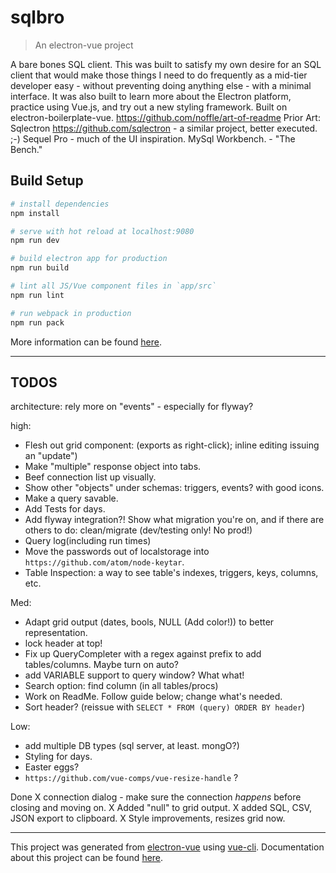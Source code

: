 # sqlbro

> An electron-vue project

A bare bones SQL client.
This was built to satisfy my own desire for an SQL client that would make those things I need to do frequently as a mid-tier developer easy - without preventing doing anything else - with a minimal interface. It was also built to learn more about the Electron platform, practice using Vue.js, and try out a new styling framework.
Built on electron-boilerplate-vue.
https://github.com/noffle/art-of-readme
Prior Art: Sqlectron https://github.com/sqlectron - a similar project, better executed. ;-) Sequel Pro - much of the UI inspiration. MySql Workbench. - "The Bench."


## Build Setup

``` bash
# install dependencies
npm install

# serve with hot reload at localhost:9080
npm run dev

# build electron app for production
npm run build

# lint all JS/Vue component files in `app/src`
npm run lint

# run webpack in production
npm run pack
```
More information can be found [here](https://simulatedgreg.gitbooks.io/electron-vue/content/docs/npm_scripts.html).

---


## TODOS

architecture: rely more on "events" - especially for flyway?

high:
* Flesh out grid component: (exports as right-click); inline editing issuing an "update")
* Make "multiple" response object into tabs.
* Beef connection list up visually.
* Show other "objects" under schemas:  triggers, events? with good icons.
* Make a query savable.
* Add Tests for days.
* Add flyway integration?! Show what migration you're on, and if there are others to do: clean/migrate (dev/testing only! No prod!)
* Query log(including run times)
* Move the passwords out of localstorage into `https://github.com/atom/node-keytar`.
* Table Inspection: a way to see table's indexes, triggers, keys, columns, etc.

Med:
* Adapt grid output (dates, bools, NULL (Add color!)) to better representation.
* lock header at top!
* Fix up QueryCompleter with a regex against prefix to add tables/columns. Maybe turn on auto?
* add VARIABLE support to query window? What what!
* Search option: find column (in all tables/procs)
* Work on ReadMe. Follow guide below; change what's needed.
* Sort header? (reissue with `SELECT * FROM (query) ORDER BY header`)

Low:
* add multiple DB types (sql server, at least. mongO?)
* Styling for days.
* Easter eggs?
* `https://github.com/vue-comps/vue-resize-handle` ?

Done
X connection dialog  - make sure the connection *happens* before closing and moving on.
X Added "null" to grid output.
X added SQL, CSV, JSON export to clipboard.
X Style improvements, resizes grid now.

---
This project was generated from [electron-vue](https://github.com/SimulatedGREG/electron-vue) using [vue-cli](https://github.com/vuejs/vue-cli). Documentation about this project can be found [here](https://simulatedgreg.gitbooks.io/electron-vue/content/index.html).
